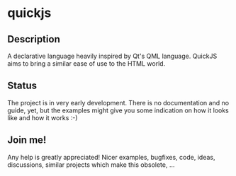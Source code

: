 quickjs
=======

Description
-----------

A declarative language heavily inspired by Qt's QML language.
QuickJS aims to bring a similar ease of use to the HTML world.

Status
------

The project is in very early development. There is no documentation
and no guide, yet, but the examples might give you some indication on how
it looks like and how it works :-)

Join me!
--------

Any help is greatly appreciated! Nicer examples, bugfixes, code,
ideas, discussions, similar projects which make this obsolete, ...
